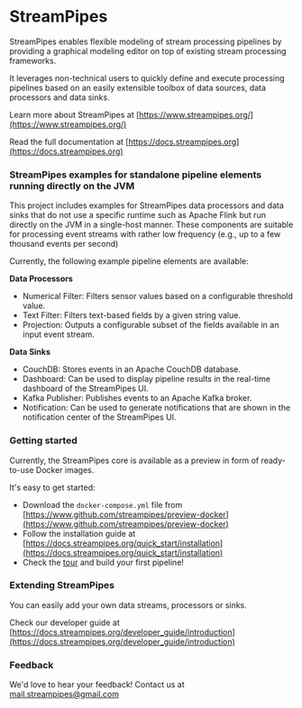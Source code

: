 # StreamPipes

StreamPipes enables flexible modeling of stream processing pipelines by providing a graphical modeling editor on top of existing stream processing frameworks.

It leverages non-technical users to quickly define and execute processing pipelines based on an easily extensible 
toolbox of data sources, data processors and data sinks.

Learn more about StreamPipes at [https://www.streampipes.org/](https://www.streampipes.org/)

Read the full documentation at [https://docs.streampipes.org](https://docs.streampipes.org)

### StreamPipes examples for standalone pipeline elements running directly on the JVM

This project includes examples for StreamPipes data processors and data sinks that do not use a specific runtime such
 as Apache Flink but run directly on the JVM in a single-host manner. These components are suitable for processing 
 event streams with rather low frequency (e.g., up to a few thousand events per second)

Currently, the following example pipeline elements are available:

**Data Processors**
* Numerical Filter: Filters sensor values based on a configurable threshold value.
* Text Filter: Filters text-based fields by a given string value.
* Projection: Outputs a configurable subset of the fields available in an input event stream.

**Data Sinks**
* CouchDB: Stores events in an Apache CouchDB database.
* Dashboard: Can be used to display pipeline results in the real-time dashboard of the StreamPipes UI.
* Kafka Publisher: Publishes events to an Apache Kafka broker.
* Notification: Can be used to generate notifications that are shown in the notification center of the StreamPipes UI.

### Getting started

Currently, the StreamPipes core is available as a preview in form of ready-to-use Docker images.

It's easy to get started:
* Download the `docker-compose.yml` file from [https://www.github.com/streampipes/preview-docker](https://www.github.com/streampipes/preview-docker)
* Follow the installation guide at [https://docs.streampipes.org/quick_start/installation](https://docs.streampipes.org/quick_start/installation)
* Check the [tour](https://docs.streampipes.org/user_guide/features) and build your first pipeline!

### Extending StreamPipes

You can easily add your own data streams, processors or sinks. 

Check our developer guide at [https://docs.streampipes.org/developer_guide/introduction](https://docs.streampipes.org/developer_guide/introduction)

### Feedback

We'd love to hear your feedback! Contact us at [mail.streampipes@gmail.com](mailto:mail.streampipes@gmail.com)


